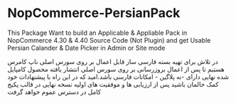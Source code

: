# NopCommerce-PersianPack
This Package Want to build an Applicable & Appliable Pack in NopCommerce 4.30 & 4.40 Source Code (Not Plugin) and get Usable Persian Calander & Date Picker in Admin or Site mode

در تلاش برای تهیه بسته فارسی ساز قابل اعمال بر روی سورس اصلی ناپ کامرس هستیم تا پس از اعمال بروزرسانی بر روی سورس اصلی انتشار یافته محصول کامپایل شده نهایی دارای -نه پلاگین - امکانات فارسی باشد.امید که در این راه با پیشنهادات خود کمک حالمان باشید
پس از ارزیابی ها و موفقیت های اولیه نسخه نهایی در قالب پکیج کامل در دسترس عموم خواهد گرفت
